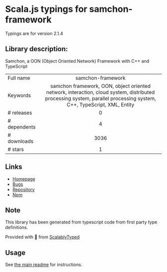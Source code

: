 
# Scala.js typings for samchon-framework

Typings are for version 2.1.4

## Library description:
Samchon, a OON (Object Oriented Network) Framework with C++ and TypeScript

|                    |                 |
| ------------------ | :-------------: |
| Full name          | samchon-framework |
| Keywords           | samchon framework, OON, object oriented network, interaction, cloud system, distributed processing system, parallel processing system, C++, TypeScript, XML, Entity |
| # releases         | 0 |
| # dependents       | 4 |
| # downloads        | 3036 |
| # stars            | 1 |

## Links
- [Homepage](https://github.com/samchon/framework)
- [Bugs](https://github.com/samchon/framework/issues)
- [Repository](https://github.com/samchon/framework)
- [Npm](https://www.npmjs.com/package/samchon-framework)
    


## Note
This library has been generated from typescript code from first party type definitions.

Provided with :purple_heart: from [ScalablyTyped](https://github.com/oyvindberg/ScalablyTyped)

## Usage
See [the main readme](../../readme.md) for instructions.


